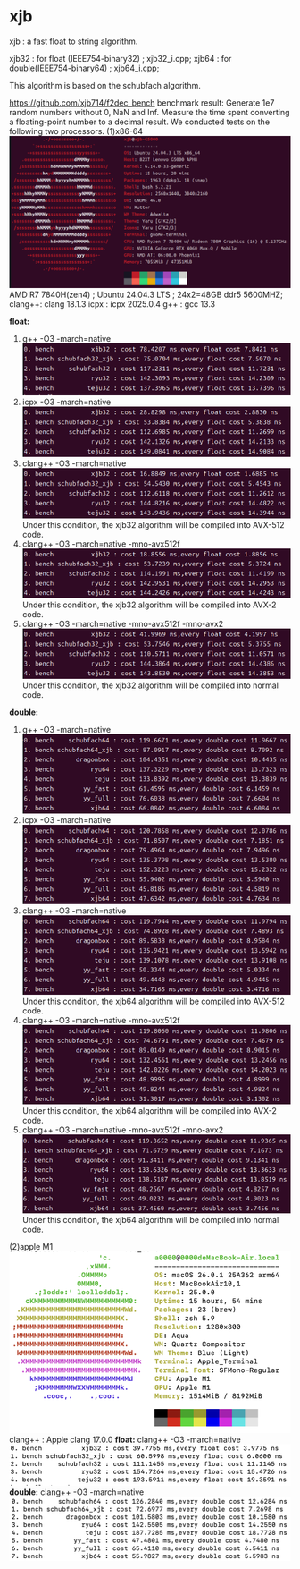 # xjb
xjb : a fast float to string algorithm.

xjb32 : for float (IEEE754-binary32) ; xjb32_i.cpp;
xjb64 : for double(IEEE754-binary64) ; xjb64_i.cpp;

This algorithm is based on the schubfach algorithm.


https://github.com/xjb714/f2dec_bench benchmark result:
Generate 1e7 random numbers without 0, NaN and Inf. Measure the time spent converting a floating-point number to a decimal result. We conducted tests on the following two processors.
(1)x86-64
![alt text](result/amd7840h/image.png)
AMD R7 7840H(zen4) ; Ubuntu 24.04.3 LTS ; 24x2=48GB ddr5 5600MHZ;
clang++: clang 18.1.3
icpx : icpx 2025.0.4
g++ : gcc 13.3

**float:**
1. g++ -O3 -march=native
![alt text](result/amd7840h/image-1.png)
2. icpx -O3 -march=native
![alt text](result/amd7840h/image-2.png)
3. clang++ -O3  -march=native
![alt text](result/amd7840h/image-3.png)  
Under this condition, the xjb32 algorithm will be compiled into AVX-512 code.
4. clang++ -O3  -march=native -mno-avx512f
![alt text](result/amd7840h/image-4.png)
Under this condition, the xjb32 algorithm will be compiled into AVX-2 code.
5. clang++ -O3  -march=native -mno-avx512f -mno-avx2
![alt text](result/amd7840h/image-5.png)
Under this condition, the xjb32 algorithm will be compiled into normal code.

**double:**
1. g++ -O3 -march=native
![alt text](result/amd7840h/image-6.png)
2. icpx -O3 -march=native
![alt text](result/amd7840h/image-7.png)
3. clang++ -O3  -march=native
![alt text](result/amd7840h/image-8.png)
Under this condition, the xjb64 algorithm will be compiled into AVX-512 code.
4. clang++ -O3  -march=native -mno-avx512f
![alt text](result/amd7840h/image-9.png)
Under this condition, the xjb64 algorithm will be compiled into AVX-2 code.
5. clang++ -O3  -march=native -mno-avx512f -mno-avx2
![alt text](result/amd7840h/image-10.png)
Under this condition, the xjb64 algorithm will be compiled into normal code.

(2)apple M1
![alt text](result/m1/mmexport1761290732997.jpg)
clang++ : Apple clang 17.0.0
**float:**
   clang++ -O3 -march=native
   ![alt text](result/m1/mmexport1761290101583.jpg)
**double:**
   clang++ -O3 -march=native
   ![alt text](result/m1/mmexport1761290105081.jpg)